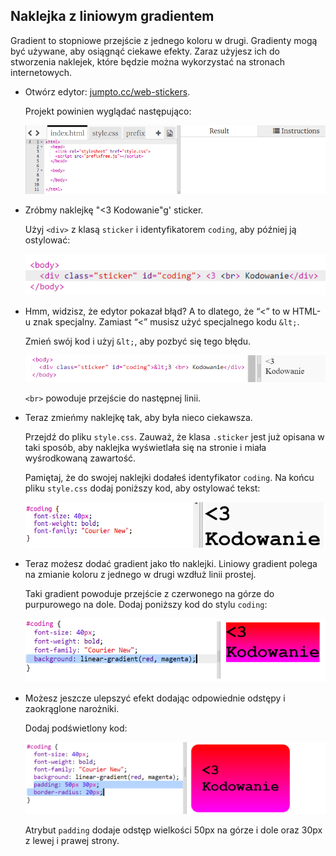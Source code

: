 ## Naklejka z liniowym gradientem

Gradient to stopniowe przejście z jednego koloru w drugi. Gradienty mogą być używane, aby osiągnąć ciekawe efekty. Zaraz użyjesz ich do stworzenia naklejek, które będzie można wykorzystać na stronach internetowych.

+ Otwórz edytor: <a href="http://jumpto.cc/web-stickers" target="_blank">jumpto.cc/web-stickers</a>.
    
    Projekt powinien wyglądać następująco:
    
    ![screenshot](images/stickers-starter.png)

+ Zróbmy naklejkę "<3 Kodowanie"g' sticker.
    
    Użyj `<div>` z klasą `sticker` i identyfikatorem `coding`, aby później ją ostylować:
    
    ![screenshot](images/stickers-coding-error.png)

+ Hmm, widzisz, że edytor pokazał błąd? A to dlatego, że “<” to w HTML-u znak specjalny. Zamiast “<” musisz użyć specjalnego kodu `&lt;`.
    
    Zmień swój kod i użyj `&lt;`, aby pozbyć się tego błędu.
    
    ![screenshot](images/stickers-coding-fixed.png)
    
    `<br>` powoduje przejście do następnej linii.

+ Teraz zmieńmy naklejkę tak, aby była nieco ciekawsza.
    
    Przejdź do pliku `style.css`. Zauważ, że klasa `.sticker` jest już opisana w taki sposób, aby naklejka wyświetlała się na stronie i miała wyśrodkowaną zawartość.
    
    Pamiętaj, że do swojej naklejki dodałeś identyfikator `coding`. Na końcu pliku `style.css` dodaj poniższy kod, aby ostylować tekst:
    
    ![screenshot](images/stickers-coding-font.png)

+ Teraz możesz dodać gradient jako tło naklejki. Liniowy gradient polega na zmianie koloru z jednego w drugi wzdłuż linii prostej.
    
    Taki gradient powoduje przejście z czerwonego na górze do purpurowego na dole. Dodaj poniższy kod do stylu `coding`:
    
    ![screenshot](images/stickers-coding-gradient.png)

+ Możesz jeszcze ulepszyć efekt dodając odpowiednie odstępy i zaokrąglone narożniki.
    
    Dodaj podświetlony kod:
    
    ![screenshot](images/stickers-coding-padding.png)
    
    Atrybut `padding` dodaje odstęp wielkości 50px na górze i dole oraz 30px z lewej i prawej strony.